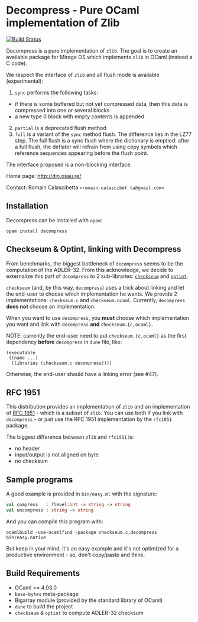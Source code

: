 Decompress - Pure OCaml implementation of Zlib
==============================================

[![Build Status](https://travis-ci.org/mirage/decompress.svg?branch=master)](https://travis-ci.org/mirage/decompress)

Decompress is a pure implementation of `zlib`. The goal is to create an
available package for Mirage OS which implements `zlib` in OCaml (instead a C
code).

We respect the interface of `zlib` and all flush mode is available
(experimental):

1. `sync` performs the following tasks:
 * if there is some buffered but not yet compressed data, then this data is
   compressed into one or several blocks
 * a new type 0 block with empty contents is appended
2. `partial` is a deprecated flush method
3. `full` is a variant of the `sync` method flush. The difference lies in the
  LZ77 step. The full flush is a sync flush where the dictionary is emptied:
  after a full flush, the deflater will refrain from using copy symbols which
  reference sequences appearing before the flush point.

The interface proposed is a non-blocking interface.

Home page: http://din.osau.re/

Contact: Romain Calascibetta `<romain.calascibet ta@gmail.com>`

## Installation

Decompress can be installed with `opam`:

    opam install decompress
    
## Checkseum & Optint, linking with Decompress

From benchmarks, the biggest bottleneck of `decompress` seems to be the
computation of the ADLER-32. From this acknowledge, we decide to externalize
this part of `decompress` to 2 sub-libraries:
[`checkseum`](https://github.com/dinosaure/checkseum.git) and
[`optint`](https://github.com/dinosaure/optint.git).

`checkseum` (and, by this way, `decompress`) uses a trick about linking and let
the end-user to choose which implementation he wants. We provide 2
implementations: `checkseum.c` and `checkseum.ocaml`. Currently, `decompress`
**does not** choose an implementation.

When you want to use `decompress`, you **must** choose which implementation
you want and link with `decompress` **and** `checkseum.{c,ocaml}`.

NOTE: currently the end-user need to put `checkseum.{c,ocaml}` as the first
dependency __before__ `decompress` in `dune` file, like:

```
(executable
 ((name ...)
  (libraries (checkseum.c decompress))))
```

Otherwise, the end-user should have a linking error (see #47).

## RFC 1951

This distribution provides an implementation of `zlib` and an implementation of
[RFC 1951](https://www.ietf.org/rfc/rfc1951.txt) - which is a subset of `zlib`.
You can use both if you link with `decompress` - or just use the RFC 1951
implementation by the `rfc1951` package.

The biggest difference between `zlib` and `rfc1951` is:
- no header
- input/output is not aligned on byte
- no checksum

## Sample programs

A good example is provided in `bin/easy.ml` with the signature:

```ocaml
val compress   : ?level:int -> string -> string
val uncompress : string -> string
```

And you can compile this program with:

    ocamlbuild -use-ocamlfind -package checkseum.c,decompress bin/easy.native

But keep in your mind, it's an easy example and it's not optimized for a
productive environment - so, don't copy/paste and think.

## Build Requirements

 * OCaml >= 4.03.0
 * `base-bytes` meta-package
 * Bigarray module (provided by the standard library of OCaml)
 * `dune` to build the project
 * `checkseum` & `optint` to compute ADLER-32 checksum
